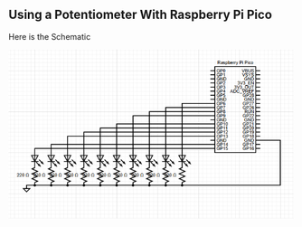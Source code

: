 ## Using a Potentiometer With Raspberry Pi Pico

Here is the Schematic

![Schematic](./Img//Screenshot%202024-08-03%20215022.png)